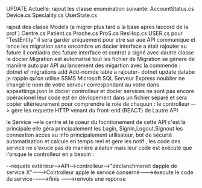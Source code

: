 UPDATE Actuelle:
rajout les classe enumération suivante:
AccountStatus.cs  
Device.cs
Speciality.cs
UserState.cs 

rajout des classe Models (a migrer plus tard a la base apres laccord de la prof )
Centre.cs
Patient.cs
Proche.cs
ProS.cs
ResHop.cs
USER.cs
pour "TestEntity" il sera garder uniquement pour etre sur aue API communique et lance les migration sans oncombre
un docier interface a était rajouter au future il contiadra des future interface et contrat a signé avec dautre classe
le docier Migration est automatisé tout les fichier de Migration se génere de manière auto par API au lancement des migartion avec la commende :
dotnet ef migrations add Add-nomde table a rajouter-
dotnet update databe 
je rapple qu'on utilise SSMS Microsoft SQL Serveur Express noublier ne changé le nom de votre serveur correspondant au votre dans appsettings.json 
le docier controlleur et docier services ne sont pas encore opéracionel leur code est en dévlopement dans un fichier séparé et sera copier ultérieurement pour comprendre le role de chaquun :
le controlleur --> gère les requette HTTP venant du front-end (REACT) 
                                                 de Lautre API
                                                 
le Service -->le centre et le coeur du focntionement de cette API c'est la principale elle géra principalement les Login, Signin,Logout,Signout les connextion acces au info principalement utilisateur, bot de sécurté automatisation et calcule en temps reel et gere les notif , les code des service ne s'exuce pas de manière aléatoir mais leur code est exécuté que l'orsque le controlleur en a besoin :

--requete extèrieur-->API-->controlleur-->"déclanchmenet dapple de service X"--->Controlleur apple le service conserné--->éxecute le code du service---->finis --->renvois une reponse 
